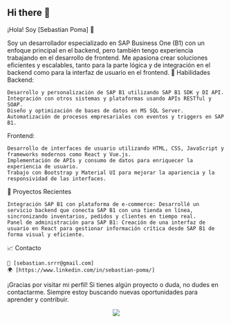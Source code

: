 ## Hi there 👋


¡Hola! Soy [Sebastian Poma] 👋

Soy un desarrollador especializado en SAP Business One (B1) con un enfoque principal en el backend, pero también tengo experiencia trabajando en el desarrollo de frontend. Me apasiona crear soluciones eficientes y escalables, tanto para la parte lógica y de integración en el backend como para la interfaz de usuario en el frontend.
🚀 Habilidades
Backend:

    Desarrollo y personalización de SAP B1 utilizando SAP B1 SDK y DI API.
    Integración con otros sistemas y plataformas usando APIs RESTful y SOAP.
    Diseño y optimización de bases de datos en MS SQL Server.
    Automatización de procesos empresariales con eventos y triggers en SAP B1.

Frontend:

    Desarrollo de interfaces de usuario utilizando HTML, CSS, JavaScript y frameworks modernos como React y Vue.js.
    Implementación de APIs y consumo de datos para enriquecer la experiencia de usuario.
    Trabajo con Bootstrap y Material UI para mejorar la apariencia y la responsividad de las interfaces.

🌱 Proyectos Recientes

    Integración SAP B1 con plataforma de e-commerce: Desarrollé un servicio backend que conecta SAP B1 con una tienda en línea, sincronizando inventarios, pedidos y clientes en tiempo real.
    Panel de administración para SAP B1: Creación de una interfaz de usuario en React para gestionar información crítica desde SAP B1 de forma visual y eficiente.

📈 Contacto

    📧 [sebastian.srrr@gmail.com]
    🌍 [https://www.linkedin.com/in/sebastian-poma/]

¡Gracias por visitar mi perfil! Si tienes algún proyecto o duda, no dudes en contactarme. Siempre estoy buscando nuevas oportunidades para aprender y contribuir.

  <div align= "center">
    <img src="https://github-readme-stats.vercel.app/api?username=Notflay&show_icons=true&theme=midnight-purple"/>
  </div>

